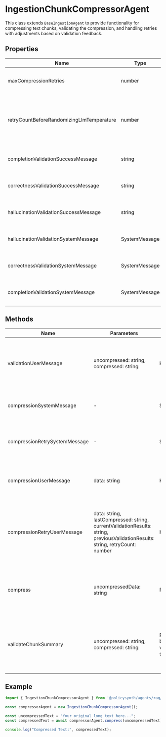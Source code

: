 # IngestionChunkCompressorAgent

This class extends `BaseIngestionAgent` to provide functionality for compressing text chunks, validating the compression, and handling retries with adjustments based on validation feedback.

## Properties

| Name                                    | Type   | Description               |
|-----------------------------------------|--------|---------------------------|
| maxCompressionRetries                   | number | Maximum number of retries for compression. |
| retryCountBeforeRandomizingLlmTemperature | number | Retry count threshold before randomizing LLM temperature for varied responses. |
| completionValidationSuccessMessage      | string | Success message for completion validation. |
| correctnessValidationSuccessMessage     | string | Success message for correctness validation. |
| hallucinationValidationSuccessMessage   | string | Success message for hallucination validation. |
| hallucinationValidationSystemMessage    | SystemMessage | System message for hallucination validation. |
| correctnessValidationSystemMessage      | SystemMessage | System message for correctness validation. |
| completionValidationSystemMessage       | SystemMessage | System message for completion validation. |

## Methods

| Name                     | Parameters                                                                                                     | Return Type                             | Description |
|--------------------------|----------------------------------------------------------------------------------------------------------------|-----------------------------------------|-------------|
| validationUserMessage    | uncompressed: string, compressed: string                                                                       | HumanMessage                            | Generates a user message for validation with uncompressed and compressed text. |
| compressionSystemMessage | -                                                                                                              | SystemMessage                           | System message for initial compression instructions. |
| compressionRetrySystemMessage | -                                                                                                              | SystemMessage                           | System message for retrying compression with additional instructions. |
| compressionUserMessage   | data: string                                                                                                   | HumanMessage                            | Generates a user message for initial compression with original text. |
| compressionRetryUserMessage | data: string, lastCompressed: string, currentValidationResults: string, previousValidationResults: string, retryCount: number | HumanMessage                            | Generates a user message for retrying compression with details of previous attempts and suggestions for improvement. |
| compress                 | uncompressedData: string                                                                                       | Promise<string>                         | Compresses the given text, retries upon validation failure, and handles LLM temperature adjustments. |
| validateChunkSummary     | uncompressed: string, compressed: string                                                                       | Promise<{ valid: boolean; validationTextResults: string }> | Validates the compressed text against the uncompressed text for correctness and hallucination. |

## Example

```typescript
import { IngestionChunkCompressorAgent } from '@policysynth/agents/rag/ingestion/chunkCompressorAgent.js';

const compressorAgent = new IngestionChunkCompressorAgent();

const uncompressedText = "Your original long text here...";
const compressedText = await compressorAgent.compress(uncompressedText);

console.log("Compressed Text:", compressedText);
```